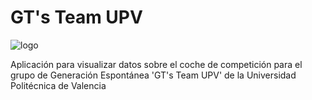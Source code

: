 # GT's Team UPV

![logo](https://i.ibb.co/zm9bxz3/logo2.png)

Aplicación para visualizar datos sobre el coche de competición para el grupo de Generación Espontánea 'GT's Team UPV' de la Universidad Politécnica de Valencia
